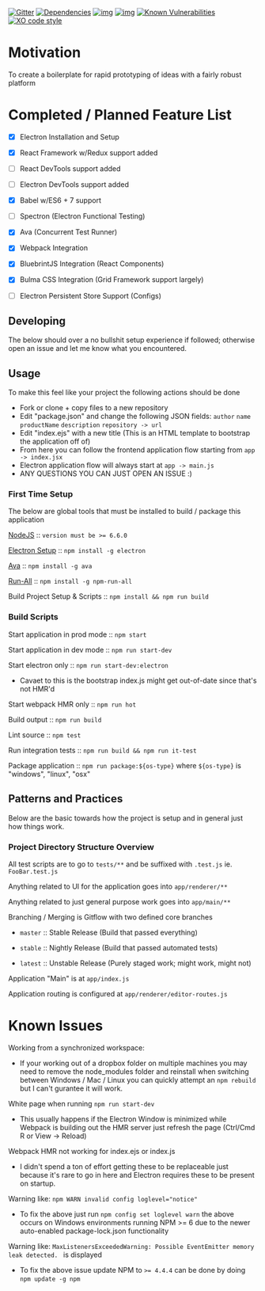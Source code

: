 [![Gitter](https://badges.gitter.im/apolaskey/personal-electron-boilerplate.svg)](https://gitter.im/apolaskey/personal-electron-boilerplate?utm_source=badge&utm_medium=badge&utm_campaign=pr-badge)
[![Dependencies](https://david-dm.org/apolaskey/personal-electron-boilerplate.svg)](https://david-dm.org/apolaskey/personal-electron-boilerplate#info=dependencies)
[![img](https://david-dm.org/apolaskey/personal-electron-boilerplate/dev-status.svg)](https://david-dm.org/apolaskey/personal-electron-boilerplate/#info=devDependencies)
[![img](https://david-dm.org/apolaskey/personal-electron-boilerplate/peer-status.svg)](https://david-dm.org/apolaskey/personal-electron-boilerplate/#info=peerDependenciess)
[![Known Vulnerabilities](https://snyk.io/test/github/apolaskey/personal-electron-boilerplate/badge.svg)](https://snyk.io/test/github/apolaskey/personal-electron-boilerplate)
[![XO code style](https://img.shields.io/badge/code_style-XO-5ed9c7.svg)](https://github.com/sindresorhus/xo)

# Motivation
To create a boilerplate for rapid prototyping of ideas with a fairly robust platform

# Completed / Planned Feature List
- [x] Electron Installation and Setup
- [x] React Framework w/Redux support added
- [ ] React DevTools support added
- [ ] Electron DevTools support added
- [x] Babel w/ES6 + 7 support
- [ ] Spectron (Electron Functional Testing)
- [x] Ava (Concurrent Test Runner)
- [x] Webpack Integration
- [x] BluebrintJS Integration (React Components)
- [x] Bulma CSS Integration (Grid Framework support largely)
- [ ] Electron Persistent Store Support (Configs)


## Developing
The below should over a no bullshit setup experience if followed; otherwise open an issue and let me know what you encountered.

## Usage
To make this feel like your project the following actions should be done

* Fork or clone + copy files to a new repository
* Edit "package.json" and change the following JSON fields: ``author`` ``name`` ``productName`` ``description`` ``repository -> url``
* Edit "index.ejs" with a new title (This is an HTML template to bootstrap the application off of)
* From here you can follow the frontend application flow starting from ``app -> index.jsx``
* Electron application flow will always start at ``app -> main.js``
* ANY QUESTIONS YOU CAN JUST OPEN AN ISSUE :)

### First Time Setup

The below are global tools that must be installed to build / package this application

[NodeJS](https://nodejs.org/en/download/) :: ``version must be >= 6.6.0``

[Electron Setup](https://electron.atom.io/) :: ``npm install -g electron``

[Ava](https://github.com/avajs/ava) :: ``npm install -g ava``

[Run-All](https://github.com/mysticatea/npm-run-all/blob/master/docs/run-p.md) :: ``npm install -g npm-run-all``

Build Project Setup & Scripts :: ``npm install && npm run build``

### Build Scripts
Start application in prod mode :: ``npm start``

Start application in dev mode :: ``npm run start-dev``

Start electron only :: ``npm run start-dev:electron``
* Cavaet to this is the bootstrap index.js might get out-of-date since that's not HMR'd

Start webpack HMR only :: ``npm run hot``

Build output :: ``npm run build``

Lint source :: ``npm test``

Run integration tests :: ``npm run build && npm run it-test``

Package application :: ``npm run package:${os-type}`` where ``${os-type}`` is "windows", "linux", "osx"

## Patterns and Practices
Below are the basic towards how the project is setup and in general just how things work.

### Project Directory Structure Overview

All test scripts are to go to ``tests/**`` and be suffixed with ``.test.js`` ie. ``FooBar.test.js``

Anything related to UI for the application goes into ``app/renderer/**``

Anything related to just general purpose work goes into ``app/main/**``

Branching / Merging is Gitflow with two defined core branches

* ``master`` :: Stable Release (Build that passed everything)

* ``stable`` :: Nightly Release (Build that passed automated tests)

* ``latest`` :: Unstable Release (Purely staged work; might work, might not)

Application "Main" is at ``app/index.js``

Application routing is configured at ``app/renderer/editor-routes.js``

# Known Issues

Working from a synchronized workspace:
* If your working out of a dropbox folder on multiple machines you may need to remove the node_modules folder and reinstall
when switching between Windows / Mac / Linux you can quickly attempt an ``npm rebuild`` but I can't gurantee it will work.

White page when running ``npm run start-dev``
* This usually happens if the Electron Window is minimized while Webpack is building out the HMR server
just refresh the page (Ctrl/Cmd R or View -> Reload)

Webpack HMR not working for index.ejs or index.js
* I didn't spend a ton of effort getting these to be replaceable just because it's rare to go in here and Electron
requires these to be present on startup.

Warning like: ``npm WARN invalid config loglevel="notice"``
* To fix the above just run ``npm config set loglevel warn`` the above occurs on Windows environments
running NPM >= 6 due to the newer auto-enabled package-lock.json functionality

Warning like: ``MaxListenersExceededWarning: Possible EventEmitter memory leak detected. `` is displayed
* To fix the above issue update NPM to ``>= 4.4.4`` can be done by doing ``npm update -g npm``